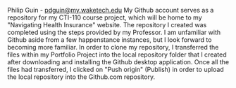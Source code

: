 Philip Guin - pdguin@my.waketech.edu
My Github account serves as a repository for my CTI-110 course project, which will be home to my "Navigating Health Insurance" website.
The repository I created was completed using the steps provided by my Professor.  I am unfamiliar with Github aside from a few happenstance instances, but I look forward to becoming more familiar.
In order to clone my repository, I transferred the files within my Portfolio Project into the local repository folder that I created after downloading and installing the Github desktop application.  Once all the files had transferred, I clicked on "Push origin" (Publish) in order to upload the local repository into the Github.com repository.
